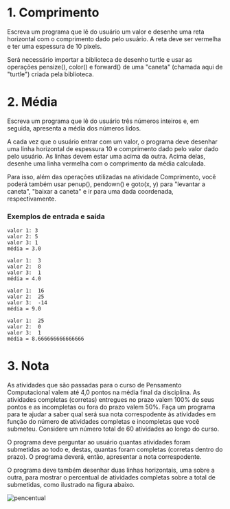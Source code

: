 # 1. Comprimento

Escreva um programa que lê do usuário um valor e desenhe uma reta horizontal com o comprimento dado pelo usuário. A reta deve ser vermelha e ter uma espessura de 10 pixels.

Será necessário importar a biblioteca de desenho turtle e usar as operações pensize(), color() e forward() de uma "caneta" (chamada aqui de "turtle") criada pela biblioteca.

# 2. Média

Escreva um programa que lê do usuário três números inteiros e, em seguida, apresenta a média dos números lidos.

A cada vez que o usuário entrar com um valor, o programa deve desenhar uma linha horizontal de espessura 10 e comprimento dado pelo valor dado pelo usuário. As linhas devem estar uma acima da outra. Acima delas, desenhe uma linha vermelha com o comprimento da média calculada.

Para isso, além das operações utilizadas na atividade Comprimento, você poderá também usar penup(), pendown() e goto(x, y) para "levantar a caneta", "baixar a caneta" e ir para uma dada coordenada, respectivamente.

### Exemplos de entrada e saída

```
valor 1: 3
valor 2: 5
valor 3: 1
média = 3.0

valor 1:  3
valor 2:  8
valor 3:  1
média = 4.0

valor 1:  16
valor 2:  25
valor 3:  -14
média = 9.0

valor 1:  25
valor 2:  0
valor 3:  1
média = 8.666666666666666
```

# 3. Nota

As atividades que são passadas para o curso de Pensamento Computacional valem até 4,0 pontos na média final da disciplina. As atividades completas (corretas) entregues no prazo valem 100% de seus pontos e as incompletas ou fora do prazo valem 50%. Faça um programa para te ajudar a saber qual será sua nota correspodente às atividades em função do número de atividades completas e incompletas que você submeteu. Considere um número total de 60 atividades ao longo do curso.

O programa deve perguntar ao usuário quantas atividades foram submetidas ao todo e, destas, quantas foram completas (corretas dentro do prazo). O programa deverá, então, apresentar a nota correspodente.

O programa deve também desenhar duas linhas horizontais, uma sobre a outra, para mostrar o percentual de atividades completas sobre a total de submetidas, como ilustrado na figura abaixo.

<img alt="pencentual" src="https://github.com/ThiagoOliveiraCordeiro/ThiagoOliveiraCordeiro/blob/master/programming.svg" />
